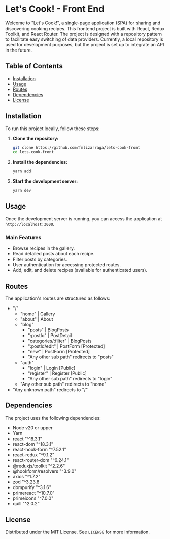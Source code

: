 # Let's Cook! - Front End

Welcome to "Let's Cook!", a single-page application (SPA) for sharing and discovering cooking recipes. This frontend project is built with React, Redux Toolkit, and React Router. The project is designed with a repository pattern to facilitate easy switching of data providers. Currently, a local repository is used for development purposes, but the project is set up to integrate an API in the future.

## Table of Contents
- [Installation](#installation)
- [Usage](#usage)
- [Routes](#routes)
- [Dependencies](#dependencies)
- [License](#license)

## Installation

To run this project locally, follow these steps:

1. **Clone the repository:**
    ```sh
    git clone https://github.com/fmlizarraga/lets-cook-front
    cd lets-cook-front
    ```

2. **Install the dependencies:**
    ```sh
    yarn add
    ```

3. **Start the development server:**
    ```sh
    yarn dev
    ```

## Usage

Once the development server is running, you can access the application at `http://localhost:3000`.

### Main Features

- Browse recipes in the gallery.
- Read detailed posts about each recipe.
- Filter posts by categories.
- User authentication for accessing protected routes.
- Add, edit, and delete recipes (available for authenticated users).

## Routes

The application's routes are structured as follows:

- "/"
  - "home" | Gallery
  - "about" | About
  - "blog"
      - "posts" | BlogPosts
      - ":postId" | PostDetail
      - "categories/:filter" | BlogPosts
      - ":postId/edit" | PostForm [Protected]
      - "new" | PostForm [Protected]
      - "Any other sub path" redirects to "posts"
  - "auth"
      - "login" | Login [Public]
      - "register" | Register [Public]
      - "Any other sub path" redirects to "login"
  - "Any other sub path" redirects to "home"
- "Any unknown path" redirects to "/"

## Dependencies

The project uses the following dependencies:

- Node v20 or upper
- Yarn
- react "^18.3.1"
- react-dom "^18.3.1"
- react-hook-form "^7.52.1"
- react-redux "^9.1.2"
- react-router-dom "^6.24.1"
- @reduxjs/toolkit "^2.2.6"
- @hookform/resolvers "^3.9.0"
- axios "^1.7.2"
- zod "^3.23.8
- dompurify "^3.1.6"
- primereact "^10.7.0"
- primeicons "^7.0.0"
- quill "^2.0.2"

## License

Distributed under the MIT License. See `LICENSE` for more information.
